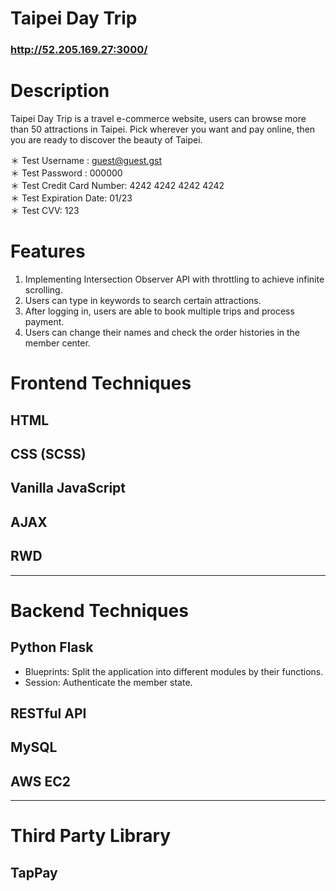 # Taipei Day Trip
### http://52.205.169.27:3000/

# Description
Taipei Day Trip is a travel e-commerce website, users can browse more than 50 attractions in Taipei. Pick wherever you want and pay online, then you are ready to discover the beauty of Taipei.

＊ Test Username : guest@guest.gst
<br/>
＊ Test Password : 000000
<br/>
＊ Test Credit Card Number: 4242 4242 4242 4242
<br/>
＊ Test Expiration Date:  01/23
<br/>
＊ Test CVV: 123

# Features
1. Implementing Intersection Observer API with throttling to achieve infinite scrolling.
2. Users can type in keywords to search certain attractions.
3. After logging in, users are able to book multiple trips and process payment.
4. Users can change their names and check the order histories in the member center.

# Frontend Techniques
## HTML

## CSS (SCSS)

## Vanilla JavaScript

## AJAX

## RWD
***
# Backend Techniques
## Python Flask
* Blueprints: Split the application into different modules by their functions.
* Session: Authenticate the member state.

## RESTful API

## MySQL

## AWS EC2
***
# Third Party Library
## TapPay
